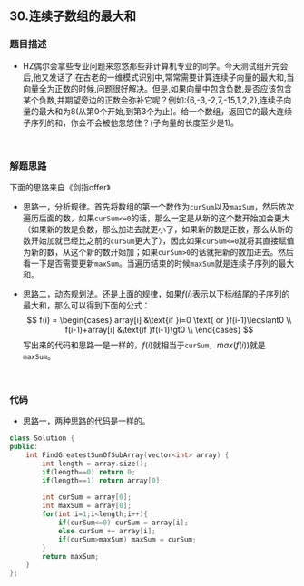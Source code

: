 ## 30.连续子数组的最大和

### 题目描述  

- HZ偶尔会拿些专业问题来忽悠那些非计算机专业的同学。今天测试组开完会后,他又发话了:在古老的一维模式识别中,常常需要计算连续子向量的最大和,当向量全为正数的时候,问题很好解决。但是,如果向量中包含负数,是否应该包含某个负数,并期望旁边的正数会弥补它呢？例如:{6,-3,-2,7,-15,1,2,2},连续子向量的最大和为8(从第0个开始,到第3个为止)。给一个数组，返回它的最大连续子序列的和，你会不会被他忽悠住？(子向量的长度至少是1)。

&nbsp;

### 解题思路  

下面的思路来自《剑指offer》

- 思路一，分析规律。首先将数组的第一个数作为`curSum`以及`maxSum`，然后依次遍历后面的数，如果`curSum<=0`的话，那么一定是从新的这个数开始加会更大（如果新的数是负数，那么加进去就更小了，如果新的数是正数，那么从新的数开始加就已经比之前的`curSum`更大了），因此如果`curSum<=0`就将其直接赋值为新的数，从这个新的数开始加；如果`curSum>0`的话就把新的数加进去。然后看一下是否需要更新`maxSum`。当遍历结束的时候`maxSum`就是连续子序列的最大和。

- 思路二，动态规划法。还是上面的规律，如果$f(i)$表示以下标$i$结尾的子序列的最大和，那么可以得到下面的公式：
$$
  f(i) = \begin{cases}
array[i] &\text{if }i=0 \text{ or }f(i-1)\leqslant0 \\
  f(i-1)+array[i] &\text{if }f(i-1)\gt0 \\
  \end{cases}
  $$
  写出来的代码和思路一是一样的，$f(i)$就相当于`curSum`，$max(f(i))$就是`maxSum`。


&nbsp;

### 代码 

- 思路一，两种思路的代码是一样的。

```c++
class Solution {
public:
    int FindGreatestSumOfSubArray(vector<int> array) {
        int length = array.size();
        if(length==0) return 0;
        if(length==1) return array[0];
        
        int curSum = array[0];
        int maxSum = array[0];
        for(int i=1;i<length;i++){
            if(curSum<=0) curSum = array[i];
            else curSum += array[i];
            if(curSum>maxSum) maxSum = curSum;
        }
        return maxSum;
    }
};
```

